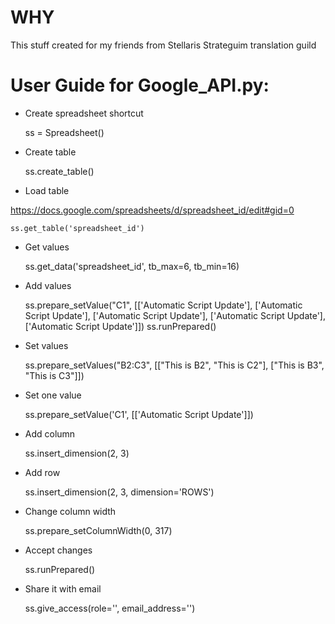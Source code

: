 # WHY
This stuff created for my friends from Stellaris Strateguim translation guild

# User Guide for Google_API.py:
- Create spreadsheet shortcut

    
    ss = Spreadsheet()


- Create table


    ss.create_table()


-  Load table

https://docs.google.com/spreadsheets/d/spreadsheet_id/edit#gid=0

    ss.get_table('spreadsheet_id')

- Get values


    ss.get_data('spreadsheet_id', tb_max=6, tb_min=16)


- Add values
    
    
    ss.prepare_setValue("C1", [['Аutomatic Script Update'],
                           ['Аutomatic Script Update'],
                           ['Аutomatic Script Update'],
                           ['Аutomatic Script Update'],
                           ['Аutomatic Script Update']])
    ss.runPrepared()

- Set values
    
    
    ss.prepare_setValues("B2:C3", [["This is B2", "This is C2"], ["This is B3", "This is C3"]])

- Set one value
    
    
    ss.prepare_setValue('C1', [['Аutomatic Script Update']])

- Add column
       
    
    ss.insert_dimension(2, 3)

- Add row    
    
    
    ss.insert_dimension(2, 3, dimension='ROWS')


- Change column width

    
    ss.prepare_setColumnWidth(0, 317)
    
- Accept changes
    
    
    ss.runPrepared()
    
- Share it with email


    ss.give_access(role='', email_address='')
